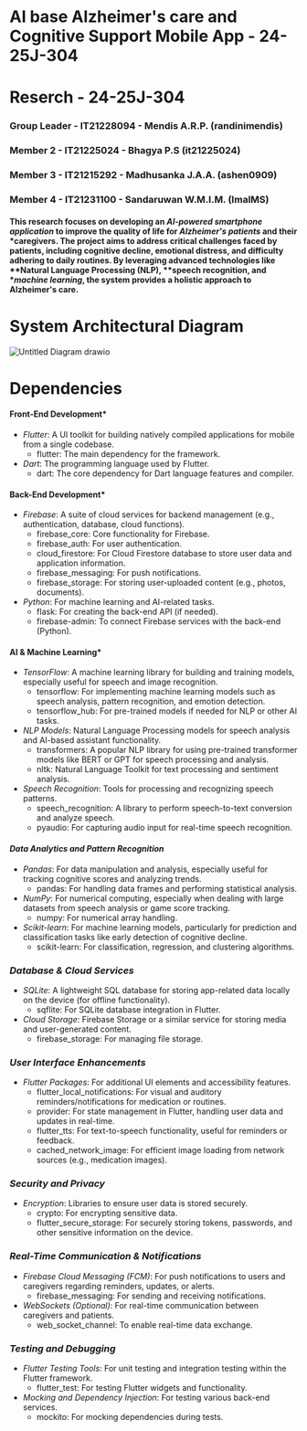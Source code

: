#  AI base Alzheimer's care and Cognitive Support Mobile App - 24-25J-304
# Reserch - 24-25J-304

### Group Leader - IT21228094 - Mendis A.R.P. (randinimendis)
### Member 2 - IT21225024  - Bhagya P.S (it21225024)
### Member 3 - IT21215292 - Madhusanka J.A.A. (ashen0909)
### Member 4 - IT21231100 - Sandaruwan W.M.I.M. (ImalMS)

#### This research focuses on developing an *AI-powered smartphone application* to improve the quality of life for *Alzheimer's patients* and their *caregivers. The project aims to address critical challenges faced by patients, including cognitive decline, emotional distress, and difficulty adhering to daily routines. By leveraging advanced technologies like **Natural Language Processing (NLP), **speech recognition, and **machine learning*, the system provides a holistic approach to Alzheimer's care.

# System Architectural Diagram
![Untitled Diagram drawio](https://github.com/user-attachments/assets/7c5a35a0-6153-406e-8d88-480d629015ac)

# Dependencies
#### Front-End Development*
   - *Flutter*: A UI toolkit for building natively compiled applications for mobile from a single codebase.
     - flutter: The main dependency for the framework.
   - *Dart*: The programming language used by Flutter.
     - dart: The core dependency for Dart language features and compiler.
#### Back-End Development*
   - *Firebase*: A suite of cloud services for backend management (e.g., authentication, database, cloud functions).
     - firebase_core: Core functionality for Firebase.
     - firebase_auth: For user authentication.
     - cloud_firestore: For Cloud Firestore database to store user data and application information.
     - firebase_messaging: For push notifications.
     - firebase_storage: For storing user-uploaded content (e.g., photos, documents).
   - *Python*: For machine learning and AI-related tasks.
     - flask: For creating the back-end API (if needed).
     - firebase-admin: To connect Firebase services with the back-end (Python).
#### AI & Machine Learning*
   - *TensorFlow*: A machine learning library for building and training models, especially useful for speech and image recognition.
     - tensorflow: For implementing machine learning models such as speech analysis, pattern recognition, and emotion detection.
     - tensorflow_hub: For pre-trained models if needed for NLP or other AI tasks.
   - *NLP Models*: Natural Language Processing models for speech analysis and AI-based assistant functionality.
     - transformers: A popular NLP library for using pre-trained transformer models like BERT or GPT for speech processing and analysis.
     - nltk: Natural Language Toolkit for text processing and sentiment analysis.
   - *Speech Recognition*: Tools for processing and recognizing speech patterns.
     - speech_recognition: A library to perform speech-to-text conversion and analyze speech.
     - pyaudio: For capturing audio input for real-time speech recognition.
####  *Data Analytics and Pattern Recognition*
   - *Pandas*: For data manipulation and analysis, especially useful for tracking cognitive scores and analyzing trends.
     - pandas: For handling data frames and performing statistical analysis.
   - *NumPy*: For numerical computing, especially when dealing with large datasets from speech analysis or game score tracking.
     - numpy: For numerical array handling.
   - *Scikit-learn*: For machine learning models, particularly for prediction and classification tasks like early detection of cognitive decline.
     - scikit-learn: For classification, regression, and clustering algorithms.
    
###  *Database & Cloud Services*
   - *SQLite*: A lightweight SQL database for storing app-related data locally on the device (for offline functionality).
     - sqflite: For SQLite database integration in Flutter.
   - *Cloud Storage*: Firebase Storage or a similar service for storing media and user-generated content.
     - firebase_storage: For managing file storage.

###  *User Interface Enhancements*
   - *Flutter Packages*: For additional UI elements and accessibility features.
     - flutter_local_notifications: For visual and auditory reminders/notifications for medication or routines.
     - provider: For state management in Flutter, handling user data and updates in real-time.
     - flutter_tts: For text-to-speech functionality, useful for reminders or feedback.
     - cached_network_image: For efficient image loading from network sources (e.g., medication images).

###  *Security and Privacy*
   - *Encryption*: Libraries to ensure user data is stored securely.
     - crypto: For encrypting sensitive data.
     - flutter_secure_storage: For securely storing tokens, passwords, and other sensitive information on the device.

###  *Real-Time Communication & Notifications*
   - *Firebase Cloud Messaging (FCM)*: For push notifications to users and caregivers regarding reminders, updates, or alerts.
     - firebase_messaging: For sending and receiving notifications.
   - *WebSockets (Optional)*: For real-time communication between caregivers and patients.
     - web_socket_channel: To enable real-time data exchange.

###  *Testing and Debugging*
   - *Flutter Testing Tools*: For unit testing and integration testing within the Flutter framework.
     - flutter_test: For testing Flutter widgets and functionality.
   - *Mocking and Dependency Injection*: For testing various back-end services.
     - mockito: For mocking dependencies during tests.


